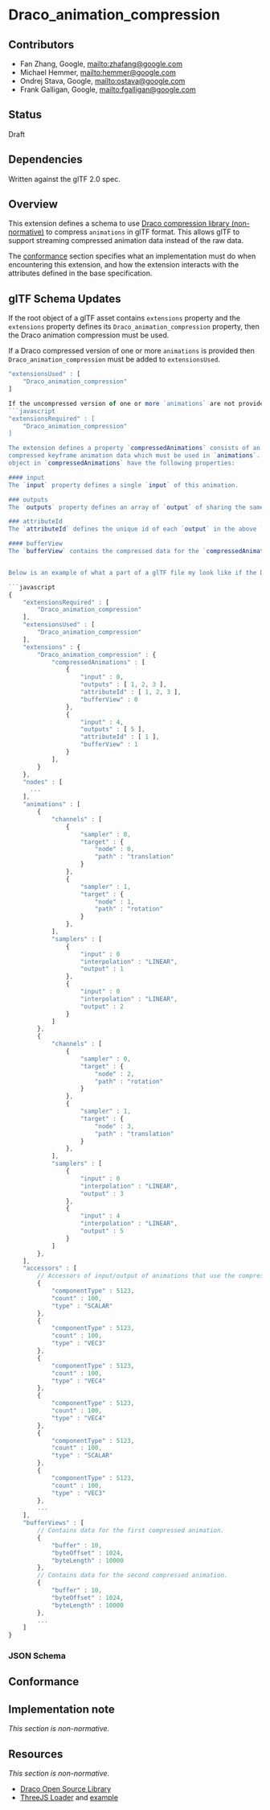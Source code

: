 # Draco_animation_compression

## Contributors

* Fan Zhang, Google, <mailto:zhafang@google.com>
* Michael Hemmer, <mailto:hemmer@google.com>
* Ondrej Stava, Google, <mailto:ostava@google.com>
* Frank Galligan, Google, <mailto:fgalligan@google.com>

## Status

Draft

## Dependencies

Written against the glTF 2.0 spec.

## Overview

This extension defines a schema to use [Draco compression library (non-normative)](https://github.com/google/draco) to compress `animations` in glTF format. This allows glTF to support streaming compressed animation data instead of the raw data.

The [conformance](#conformance) section specifies what an implementation must do when encountering this extension, and how the extension interacts with the attributes defined in the base specification.

## glTF Schema Updates

If the root object of a glTF asset contains `extensions` property and the `extensions` property defines its `Draco_animation_compression` property, then the Draco animation compression must be used.

If a Draco compressed version of one or more `animations` is provided then `Draco_animation_compression` must be added to `extensionsUsed`.

```javascript
"extensionsUsed" : [
    "Draco_animation_compression"
]

If the uncompressed version of one or more `animations` are not provided, then `Draco_animation_compression` must be added to `extensionsRequired`.
```javascript
"extensionsRequired" : [
    "Draco_animation_compression"
]

The extension defines a property `compressedAnimations` consists of an array of
compressed keyframe animation data which must be used in `animations`. Each
object in `compressedAnimations` have the following properties:

#### input
The `input` property defines a single `input` of this animation.

### outputs 
The `outputs` property defines an array of `output` of sharing the same `input`.

### attributeId
The `attributeId` defines the unique id of each `output` in the above `outputs`. The unique id is used to locate the correspondent attribute in the compressed data.

#### bufferView
The `bufferView` contains the compressed data for the `compressedAnimation` object.


Below is an example of what a part of a glTF file my look like if the Draco extension is set:

```javascript
{
    "extensionsRequired" : [
        "Draco_animation_compression"
    ],
    "extensionsUsed" : [
        "Draco_animation_compression"
    ],
    "extensions" : {
        "Draco_animation_compression" : {
            "compressedAnimations" : [
                {
                    "input" : 0,
                    "outputs" : [ 1, 2, 3 ],
                    "attributeId" : [ 1, 2, 3 ],
                    "bufferView" : 0
                },
                {
                    "input" : 4,
                    "outputs" : [ 5 ],
                    "attributeId" : [ 1 ],
                    "bufferView" : 1
                }
            ],
        }
    },
    "nodes" : [
      ...
    ], 
    "animations" : [
        {
            "channels" : [
                {
                    "sampler" : 0,
                    "target" : {
                        "node" : 0,
                        "path" : "translation"
                    }
                },
                {
                    "sampler" : 1,
                    "target" : {
                        "node" : 1,
                        "path" : "rotation"
                    }
                },
            ],
            "samplers" : [
                {
                    "input" : 0
                    "interpolation" : "LINEAR",
                    "output" : 1
                },
                {
                    "input" : 0
                    "interpolation" : "LINEAR",
                    "output" : 2
                }
            ]
        },
        {
            "channels" : [
                {
                    "sampler" : 0,
                    "target" : {
                        "node" : 2,
                        "path" : "rotation"
                    }
                },
                {
                    "sampler" : 1,
                    "target" : {
                        "node" : 3,
                        "path" : "translation"
                    }
                },
            ],
            "samplers" : [
                {
                    "input" : 0
                    "interpolation" : "LINEAR",
                    "output" : 3
                },
                {
                    "input" : 4
                    "interpolation" : "LINEAR",
                    "output" : 5
                }
            ]
        },
    ],
    "accessors" : [
        // Accessors of input/output of animations that use the compression extension will omit "bufferView" property.
        {
            "componentType" : 5123,
            "count" : 100,
            "type" : "SCALAR"
        },
        {
            "componentType" : 5123,
            "count" : 100,
            "type" : "VEC3"
        },
        {
            "componentType" : 5123,
            "count" : 100,
            "type" : "VEC4"
        },
        {
            "componentType" : 5123,
            "count" : 100,
            "type" : "VEC4"
        },
        {
            "componentType" : 5123,
            "count" : 100,
            "type" : "SCALAR"
        },
        {
            "componentType" : 5123,
            "count" : 100,
            "type" : "VEC3"
        },
        ...
    ],
    "bufferViews" : [
        // Contains data for the first compressed animation.
        {
            "buffer" : 10,
            "byteOffset" : 1024,
            "byteLength" : 10000
        },
        // Contains data for the second compressed animation.
        {
            "buffer" : 10,
            "byteOffset" : 1024,
            "byteLength" : 10000
        },
        ...
    ]
}


```

### JSON Schema

## Conformance 

## Implementation note

*This section is non-normative.*

## Resources

*This section is non-normative.*

* [Draco Open Source Library](https://github.com/google/draco)
* [ThreeJS
  Loader](https://github.com/mrdoob/three.js/blob/dev/examples/js/loaders/draco/DRACOLoader.js)
  and
  [example](https://github.com/mrdoob/three.js/blob/dev/examples/webgl_loader_draco.html)
